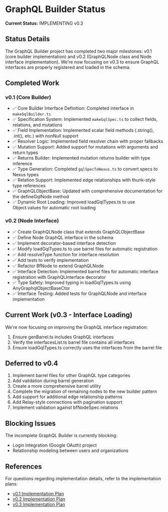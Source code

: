 # GraphQL Builder Status

**Current Status:** IMPLEMENTING v0.3

## Status Details

The GraphQL Builder project has completed two major milestones: v0.1 (core
builder implementation) and v0.2 (GraphQLNode class and Node interface
implementation). We're now focusing on v0.3 to ensure GraphQL interfaces are
properly registered and loaded in the schema.

## Completed Work

### v0.1 (Core Builder)

- ✅ Core Builder Interface Definition: Completed interface in
  `makeGqlBuilder.ts`
- ✅ Specification System: Implemented `makeGqlSpec.ts` to collect fields,
  relations, and mutations
- ✅ Field Implementation: Implemented scalar field methods (.string(), .int(),
  etc.) with nonNull support
- ✅ Resolver Logic: Implemented field resolver chain with proper fallbacks
- ✅ Mutation Support: Added support for mutations with arguments and return
  types
- ✅ Returns Builder: Implemented mutation returns builder with type inference
- ✅ Type Generation: Completed `gqlSpecToNexus.ts` to convert specs to Nexus
  types
- ✅ Relation Support: Implemented edge relationships with thunk-style type
  references
- ✅ GraphQLObjectBase: Updated with comprehensive documentation for the
  defineGqlNode method
- ✅ Dynamic Root Loading: Improved loadGqlTypes.ts to use Object.values for
  automatic root loading

### v0.2 (Node Interface)

- ✅ Create GraphQLNode class that extends GraphQLObjectBase
- ✅ Define Node GraphQL interface in the schema
- ✅ Implement decorator-based interface detection
- ✅ Modify loadGqlTypes.ts to use barrel files for automatic registration
- ✅ Add resolveType function for interface resolution
- ✅ Add tests to verify implementation
- ✅ Refactor BfNode to extend GraphQLNode
- ✅ Interface Detection: Implemented barrel files for automatic interface
  registration with GraphQLInterface decorator
- ✅ Type Safety: Improved typing in loadGqlTypes.ts using
  AnyGraphqlObjectBaseCtor
- ✅ Interface Testing: Added tests for GraphQLNode and interface implementation

## Current Work (v0.3 - Interface Loading)

We're now focusing on improving the GraphQL interface registration:

1. Ensure genBarrel.ts includes GraphQL interfaces 
2. Verify the interfacesList.ts barrel file contains all interfaces
3. Ensure loadGqlTypes.ts correctly uses the interfaces from the barrel file

## Deferred to v0.4

1. Implement barrel files for other GraphQL type categories
2. Add validation during barrel generation
3. Create a more comprehensive barrel utility
4. Complete the migration of remaining nodes to the new builder pattern
5. Add support for additional edge relationship patterns
6. Add Relay-style connections with pagination support
7. Implement validation against bfNodeSpec.relations

## Blocking Issues

The incomplete GraphQL Builder is currently blocking:

- Login Integration (Google OAuth) project
- Relationship modeling between users and organizations

## References

For questions regarding implementation details, refer to the implementation
plans:

- [v0.1 Implementation Plan](/apps/bfDb/docs/0.1/implementation-plan.md)
- [v0.2 Implementation Plan](/apps/bfDb/docs/0.2/implementation-plan.md)
- [v0.3 Implementation Plan](/apps/bfDb/docs/0.3/implementation-plan.md)